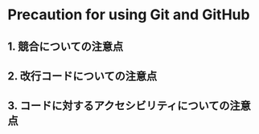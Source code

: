 # Precaution for using Git and GitHub

## 1. 競合についての注意点

## 2. 改行コードについての注意点

## 3. コードに対するアクセシビリティについての注意点
